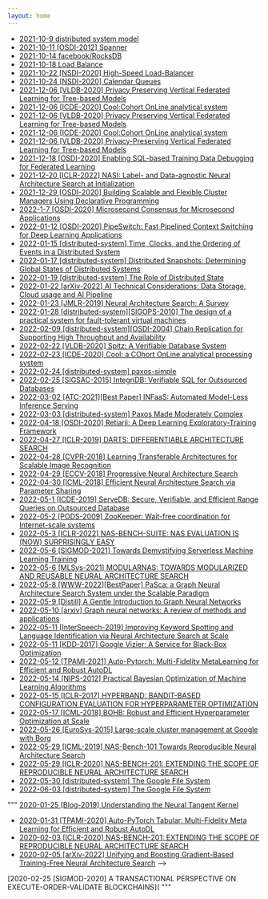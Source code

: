 ```yaml
---
layout: home
---
```


* [2021-10-9 distributed system model](2021-10-9-1.md)
* [2021-10-11 [OSDI-2012] Spanner](2021-10-11-2.md)
* [2021-10-14 facebook/RocksDB](2021-10-14-3.md)
* [2021-10-18 Load Balance](2021-10-18-4.md)
* [2021-10-22 [NSDI-2020] High-Speed Load-Balancer](2021-10-22-5.md)
* [2021-10-24 [NSDI-2020] Calendar Queues](2021-10-24-6.md)
* [2021-12-06 [VLDB-2020] Privacy Preserving Vertical Federated Learning for Tree-based Models](7-cool.md)
* [2021-12-06 [ICDE-2020] Cool:Cohort OnLine analytical system](7-cool.md)
* [2021-12-06 [VLDB-2020] Privacy Preserving Vertical Federated Learning for Tree-based Models](7-cool.md)
* [2021-12-06 [ICDE-2020] Cool:Cohort OnLine analytical system](7-cool.md)
* [2021-12-06 [VLDB-2020] Privacy-Preserving Vertical Federated Learning for Tree-based Models](2021-12-06-8.md)
* [2021-12-18 [OSDI-2020] Enabling SQL-based Training Data Debugging for Federated Learning](2021-12-18-9.md)
* [2021-12-20 [ICLR-2022] NASI: Label- and Data-agnostic Neural Architecture Search at Initialization](2021-12-20-10.md)
* [2021-12-29 [OSDI-2020] Building Scalable and Flexible Cluster Managers Using Declarative Programming](2021-12-29-11.md)
* [2022-1-7 [OSDI-2020] Microsecond Consensus for Microsecond Applications](2022-1-7-12.md)
* [2022-01-12 [OSDI-2020] PipeSwitch: Fast Pipelined Context Switching for Deep Learning Applications](2022-01-12-13.md)
* [2022-01-15 [distributed-system] Time, Clocks, and the Ordering of Events in a Distributed System](2022-01-15-14.md)
* [2022-01-17 [distributed-system] Distributed Snapshots: Determining Global States of Distributed Systems](2022-01-17-15.md)
* [2022-01-19 [distributed-system] The Role of Distributed State](2022-01-19-16.md)
* [2022-01-22 [arXiv-2022] AI Technical Considerations: Data Storage, Cloud usage and AI Pipeline](2022-01-22-17.md)
* [2022-01-23 [JMLR-2019] Neural Architecture Search: A Survey](2022-01-23-19.md)
* [2022-01-28 [distributed-system][SIGOPS-2010] The design of a practical system for fault-tolerant virtual machines](2022-01-28-21.md)
* [2022-02-09 [distributed-system][OSDI-2004] Chain Replication for Supporting High Throughput and Availability](2022-02-09-22.md)
* [2022-02-22 [VLDB-2020] Spitz: A Verifiable Database System](2022-02-22-23.md)
* [2022-02-23 [ICDE-2020] Cool: a COhort OnLine analytical processing system](2022-02-23-24.md)
* [2022-02-24 [distributed-system] paxos-simple](2022-02-24-25.md)
* [2022-02-25 [SIGSAC-2015] IntegriDB: Verifiable SQL for Outsourced Databases](2022-02-25-26.md)
* [2022-03-02 [ATC-2021][Best Paper] INFaaS: Automated Model-Less Inference Serving](2022-03-02-28.md)
* [2022-03-03 [distributed-system] Paxos Made Moderately Complex](2022-03-03-30.md)
* [2022-04-18 [OSDI-2020] Retiarii: A Deep Learning Exploratory-Training Framework](2022-04-18-31.md)
* [2022-04-27 [ICLR-2019] DARTS: DIFFERENTIABLE ARCHITECTURE SEARCH](2022-04-27-32.md)
* [2022-04-28 [CVPR-2018] Learning Transferable Architectures for Scalable Image Recognition](2022-04-28-33.md)
* [2022-04-29 [ECCV-2018] Progressive Neural Architecture Search](2022-04-29-34.md)
* [2022-04-30 [ICML-2018] Efficient Neural Architecture Search via Parameter Sharing](2022-04-30-35.md)
* [2022-05-1 [ICDE-2019] ServeDB: Secure, Verifiable, and Efficient Range Queries on Outsourced Database](2022-05-1-36.md)
* [2022-05-2 [PODS-2009] ZooKeeper: Wait-free coordination for Internet-scale systems](2022-05-2-37.md)
* [2022-05-3 [ICLR-2022] NAS-BENCH-SUITE: NAS EVALUATION IS (NOW) SURPRISINGLY EASY](2022-05-3-38.md)
* [2022-05-6 [SIGMOD-2021] Towards Demystifying Serverless Machine Learning Training](2022-05-6-39.md)
* [2022-05-6 [MLSys-2021] MODULARNAS: TOWARDS MODULARIZED AND REUSABLE NEURAL ARCHITECTURE SEARCH](2022-05-6-40.md)
* [2022-05-8 [WWW-2022][BestPaper] PaSca: a Graph Neural Architecture Search System under the Scalable Paradigm](2022-05-8-41.md)
* [2022-05-9 [Distill] A Gentle Introduction to Graph Neural Networks](2022-05-9-42.md)
* [2022-05-10 [arxiv] Graph neural networks: A review of methods and applications](2022-05-10-43.md)
* [2022-05-11 [InterSpeech-2019] Improving Keyword Spotting and Language Identification via Neural Architecture Search at Scale](2022-05-11-44.md)
* [2022-05-11 [KDD-2017] Google Vizier: A Service for Black-Box Optimization](2022-05-11-45.md)
* [2022-05-12 [TPAMI-2021] Auto-Pytorch: Multi-Fidelity MetaLearning for Efficient and Robust AutoDL](2022-05-12-46.md)
* [2022-05-14 [NIPS-2012] Practical Bayesian Optimization of Machine Learning Algorithms](https://github.com/NLGithubWP/tech-notebook/blob/master/_posts/paper-notebook/2022-05-14-47.md)
* [2022-05-15 [ICLR-2017] HYPERBAND: BANDIT-BASED CONFIGURATION EVALUATION FOR HYPERPARAMETER OPTIMIZATION](https://github.com/NLGithubWP/tech-notebook/blob/master/_posts/paper-notebook/2022-05-15-48.md)
* [2022-05-17 [ICML-2018] BOHB: Robust and Efficient Hyperparameter Optimization at Scale](https://github.com/NLGithubWP/tech-notebook/blob/master/_posts/paper-notebook/2022-05-16-49.md)
* [2022-05-26 [EuroSys-2015] Large-scale cluster management at Google with Borg](https://github.com/NLGithubWP/tech-notebook/blob/master/_posts/paper-notebook/2022-05-26-50.md)
* [2022-05-29 [ICML-2019] NAS-Bench-101 Towards Reproducible Neural Architecture Search](https://github.com/NLGithubWP/tech-notebook/blob/master/_posts/paper-notebook/2022-05-29-51.md)
* [2022-05-29 [ICLR-2020] NAS-BENCH-201: EXTENDING THE SCOPE OF REPRODUCIBLE NEURAL ARCHITECTURE SEARCH](https://github.com/NLGithubWP/tech-notebook/blob/master/_posts/paper-notebook/2022-05-31-53.md)
* [2022-05-30 [distributed-system] The Google File System](https://github.com/NLGithubWP/tech-notebook/blob/master/_posts/paper-notebook/2022-05-31-52.md)
* [2022-06-03 [distributed-system] The Google File System](https://github.com/NLGithubWP/tech-notebook/blob/master/_posts/paper-notebook/2022-05-31-52.md)















"""
[2020-01-25 [Blog-2019] Understanding the Neural Tangent Kernel](20.md)

* [2020-01-31 [TPAMI-2020] Auto-PyTorch Tabular: Multi-Fidelity Meta Learning for Efficient and Robust AutoDL](24.md)
* [2020-02-03 [ICLR-2020] NAS-BENCH-201: EXTENDING THE SCOPE OF REPRODUCIBLE NEURAL ARCHITECTURE SEARCH](24.md)
* [2020-02-05 [arXiv-2022] Unifying and Boosting Gradient-Based Training-Free Neural Architecture Search](18.md) -->

<!-- * [2020-01-15 [OSDI-2021] A Unified Architecture for Accelerating Distributed DNN Training in Heterogeneous GPU/CPU Clusters](14.md) -->

[2020-02-25 [SIGMOD-2020] A TRANSACTIONAL PERSPECTIVE ON EXECUTE-ORDER-VALIDATE BLOCKCHAINS](
"""
